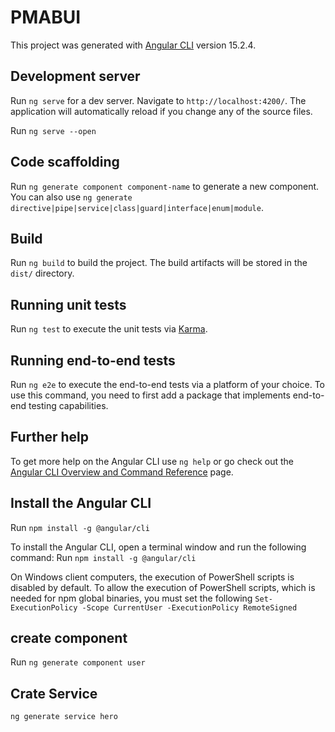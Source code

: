 # PMABUI

This project was generated with [Angular CLI](https://github.com/angular/angular-cli) version 15.2.4.

## Development server

Run `ng serve` for a dev server. Navigate to `http://localhost:4200/`. The application will automatically reload if you change any of the source files.

Run `ng serve --open`

## Code scaffolding

Run `ng generate component component-name` to generate a new component. You can also use `ng generate directive|pipe|service|class|guard|interface|enum|module`.

## Build

Run `ng build` to build the project. The build artifacts will be stored in the `dist/` directory.

## Running unit tests

Run `ng test` to execute the unit tests via [Karma](https://karma-runner.github.io).

## Running end-to-end tests

Run `ng e2e` to execute the end-to-end tests via a platform of your choice. To use this command, you need to first add a package that implements end-to-end testing capabilities.

## Further help

To get more help on the Angular CLI use `ng help` or go check out the [Angular CLI Overview and Command Reference](https://angular.io/cli) page.

## Install the Angular CLI
Run   `npm install -g @angular/cli `

To install the Angular CLI, open a terminal window and run the following command:
Run  `npm install -g @angular/cli`

On Windows client computers, the execution of PowerShell scripts is disabled by default. To allow the execution of PowerShell scripts, which is needed for npm global binaries, you must set the following
 `Set-ExecutionPolicy -Scope CurrentUser -ExecutionPolicy RemoteSigned`
## create component
Run `ng generate component user`  
## Crate Service
`ng generate service hero`